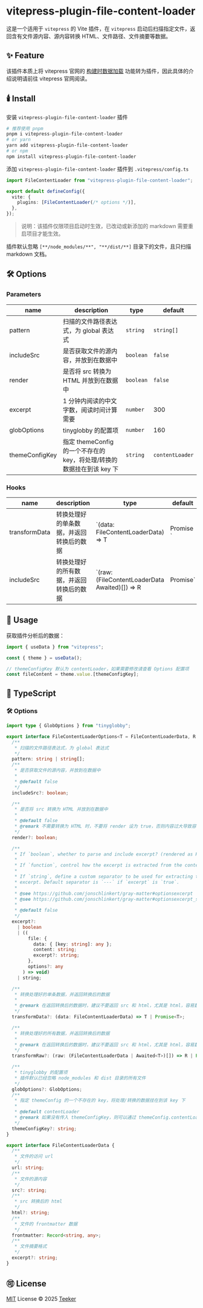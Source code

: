# vitepress-plugin-file-content-loader

这是一个适用于 `vitepress` 的 Vite 插件，在 `vitepress` 启动后扫描指定文件，返回含有文件源内容、源内容转换 HTML、文件路径、文件摘要等数据。

## ✨ Feature

该插件本质上将 vitepress 官网的 [构建时数据加载](https://vitepress.dev/zh/guide/data-loading) 功能转为插件，因此具体的介绍说明请前往 vitepress 官网阅读。

## 🕯️ Install

安装 `vitepress-plugin-file-content-loader` 插件

```bash
# 推荐使用 pnpm
pnpm i vitepress-plugin-file-content-loader
# or yarn
yarn add vitepress-plugin-file-content-loader
# or npm
npm install vitepress-plugin-file-content-loader
```

添加 `vitepress-plugin-file-content-loader` 插件到 `.vitepress/config.ts`

```typescript
import FileContentLoader from "vitepress-plugin-file-content-loader";

export default defineConfig({
  vite: {
    plugins: [FileContentLoader(/* options */)],
  },
});
```

> 说明：该插件仅限项目启动时生效，已改动或新添加的 markdown 需要重启项目才能生效。

插件默认忽略 `[**/node_modules/**", "**/dist/**]` 目录下的文件，且只扫描 markdown 文档。

## 🛠️ Options

### Parameters

| name           | description                                                  | type      | default         |
| -------------- | ------------------------------------------------------------ | --------- | --------------- |
| pattern        | 扫描的文件路径表达式，为 global 表达式                       | `string`  | `string[]`      |
| includeSrc     | 是否获取文件的源内容，并放到在数据中                         | `boolean` | `false`         |
| render         | 是否将 src 转换为 HTML 并放到在数据中                        | `boolean` | `false`         |
| excerpt        | 1 分钟内阅读的中文字数，阅读时间计算需要                     | `number`  | 300             |
| globOptions    | tinyglobby 的配置项                                          | `number`  | 160             |
| themeConfigKey | 指定 themeConfig 的一个不存在的 key，将处理/转换的数据挂在到该 key 下 | `string`  | `contentLoader` |

### Hooks

| name          | description                              | type                                                         | default |
| ------------- | ---------------------------------------- | ------------------------------------------------------------ | ------- |
| transformData | 转换处理好的单条数据，并返回转换后的数据 | `(data: FileContentLoaderData) => T | Promise<T> `           |         |
| includeSrc    | 转换处理好的所有数据，并返回转换后的数据 | `(raw: (FileContentLoaderData Awaited<T>)[]) => R | Promise<R>` |         |

## 📖 Usage

获取插件分析后的数据：

```javascript
import { useData } from "vitepress";

const { theme } = useData();

// themeConfigKey 默认为 contentLoader，如果需要修改请查看 Options 配置项
const fileContent = theme.value.[themeConfigKey];
```

## 📘 TypeScript

### 🛠️ Options

```typescript
import type { GlobOptions } from "tinyglobby";

export interface FileContentLoaderOptions<T = FileContentLoaderData, R = FileContentLoaderData[]> {
  /**
   * 扫描的文件路径表达式，为 global 表达式
   */
  pattern: string | string[];
  /**
   * 是否获取文件的源内容，并放到在数据中
   *
   * @default false
   */
  includeSrc?: boolean;

  /**
   * 是否将 src 转换为 HTML 并放到在数据中
   *
   * @default false
   * @remark 不需要转换为 HTML 时，不要将 render 设为 true，否则内容过大导致容易内存溢出
   */
  render?: boolean;

  /**
   * If `boolean`, whether to parse and include excerpt? (rendered as HTML)
   *
   * If `function`, control how the excerpt is extracted from the content.
   *
   * If `string`, define a custom separator to be used for extracting the
   * excerpt. Default separator is `---` if `excerpt` is `true`.
   *
   * @see https://github.com/jonschlinkert/gray-matter#optionsexcerpt
   * @see https://github.com/jonschlinkert/gray-matter#optionsexcerpt_separator
   *
   * @default false
   */
  excerpt?:
    | boolean
    | ((
        file: {
          data: { [key: string]: any };
          content: string;
          excerpt?: string;
        },
        options?: any
      ) => void)
    | string;

  /**
   * 转换处理好的单条数据，并返回转换后的数据
   *
   * @remark 在返回转换后的数据时，建议不要返回 src 和 html，尤其是 html，容易数据过大导致容易内存溢出。src 和 html 分别是设置 includeSrc 和 render 为 true 时放入 data 中
   */
  transformData?: (data: FileContentLoaderData) => T | Promise<T>;

  /**
   * 转换处理好的所有数据，并返回转换后的数据
   *
   * @remark 在返回转换后的数据时，建议不要返回 src 和 html，尤其是 html，容易数据过大导致容易内存溢出。src 和 html 分别是设置 includeSrc 和 render 为 true 时放入 data 中
   */
  transformRaw?: (raw: (FileContentLoaderData | Awaited<T>)[]) => R | Promise<R>;

  /**
   * tinyglobby 的配置项
   * 插件默认已经忽略 node_modules 和 dist 目录的所有文件
   */
  globOptions?: GlobOptions;
  /**
   * 指定 themeConfig 的一个不存在的 key，将处理/转换的数据挂在到该 key 下
   *
   * @default contentLoader
   * @remark 如果没有传入 themeConfigKey，则可以通过 themeConfig.contentLoader 获取处理/转换的数据
   */
  themeConfigKey?: string;
}

export interface FileContentLoaderData {
  /**
   * 文件的访问 url
   */
  url: string;
  /**
   * 文件的源内容
   */
  src?: string;
  /**
   * src 转换后的 html
   */
  html?: string;
  /**
   * 文件的 frontmatter 数据
   */
  frontmatter: Record<string, any>;
  /**
   * 文件摘要格式
   */
  excerpt?: string;
}
```

## 🉑 License

[MIT](../../LICENSE) License © 2025 [Teeker](https://github.com/Kele-Bingtang)

